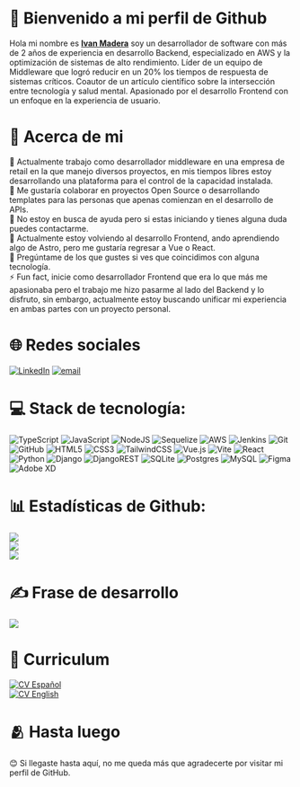 # 👋 Bienvenido a mi perfil de Github
Hola mi nombre es **[Ivan Madera](https://www.linkedin.com/in/ivan-madera/)** soy un desarrollador de software con más de 2 años de experiencia en desarrollo Backend, especializado en AWS y la optimización de sistemas de alto rendimiento. Líder de un equipo de Middleware que logró reducir en un 20% los tiempos de respuesta de sistemas críticos. Coautor de un artículo científico sobre la intersección entre tecnología y salud mental. Apasionado por el desarrollo Frontend con un enfoque en la experiencia de usuario.

# 💫 Acerca de mi
🔭 Actualmente trabajo como desarrollador middleware en una empresa de retail en la que manejo diversos proyectos, en mis tiempos libres estoy desarrollando una plataforma para el control de la capacidad instalada.<br>
👯 Me gustaría colaborar en proyectos Open Source o desarrollando templates para las personas que apenas comienzan en el desarrollo de APIs.<br>
🤝 No estoy en busca de ayuda pero si estas iniciando y tienes alguna duda puedes contactarme.<br>
🌱 Actualmente estoy volviendo al desarrollo Frontend, ando aprendiendo algo de Astro, pero me gustaría regresar a Vue o React.<br>
💬 Pregúntame de los que gustes si ves que coincidimos con alguna tecnología.<br>
⚡ Fun fact, inicie como desarrollador Frontend que era lo que más me apasionaba pero el trabajo me hizo pasarme al lado del Backend y lo disfruto, sin embargo, actualmente estoy buscando unificar mi experiencia en ambas partes con un proyecto personal.


# 🌐 Redes sociales
[![LinkedIn](https://img.shields.io/badge/LinkedIn-%230077B5.svg?logo=linkedin&logoColor=white)](https://linkedin.com/in/ivan-madera)
[![email](https://img.shields.io/badge/Email-D14836?logo=gmail&logoColor=white)](mailto:ivan.madera1999@gmail.com)

# 💻 Stack de tecnología:
![TypeScript](https://img.shields.io/badge/typescript-%23007ACC.svg?style=for-the-badge&logo=typescript&logoColor=white)
![JavaScript](https://img.shields.io/badge/javascript-%23323330.svg?style=for-the-badge&logo=javascript&logoColor=%23F7DF1E)
![NodeJS](https://img.shields.io/badge/node.js-6DA55F?style=for-the-badge&logo=node.js&logoColor=white)
![Sequelize](https://img.shields.io/badge/Sequelize-52B0E7?style=for-the-badge&logo=Sequelize&logoColor=white)
![AWS](https://img.shields.io/badge/AWS-%23FF9900.svg?style=for-the-badge&logo=amazon-aws&logoColor=white)
![Jenkins](https://img.shields.io/badge/jenkins-%232C5263.svg?style=for-the-badge&logo=jenkins&logoColor=white)
![Git](https://img.shields.io/badge/git-%23F05033.svg?style=for-the-badge&logo=git&logoColor=white)
![GitHub](https://img.shields.io/badge/github-%23121011.svg?style=for-the-badge&logo=github&logoColor=white)
![HTML5](https://img.shields.io/badge/html5-%23E34F26.svg?style=for-the-badge&logo=html5&logoColor=white)
![CSS3](https://img.shields.io/badge/css3-%231572B6.svg?style=for-the-badge&logo=css3&logoColor=white)
![TailwindCSS](https://img.shields.io/badge/tailwindcss-%2338B2AC.svg?style=for-the-badge&logo=tailwind-css&logoColor=white)
![Vue.js](https://img.shields.io/badge/vue.js-%2335495e.svg?style=for-the-badge&logo=vuedotjs&logoColor=%234FC08D)
![Vite](https://img.shields.io/badge/vite-%23646CFF.svg?style=for-the-badge&logo=vite&logoColor=white)
![React](https://img.shields.io/badge/react-%2320232a.svg?style=for-the-badge&logo=react&logoColor=%2361DAFB)
![Python](https://img.shields.io/badge/python-3670A0?style=for-the-badge&logo=python&logoColor=ffdd54)
![Django](https://img.shields.io/badge/django-%23092E20.svg?style=for-the-badge&logo=django&logoColor=white)
![DjangoREST](https://img.shields.io/badge/DJANGO-REST-ff1709?style=for-the-badge&logo=django&logoColor=white&color=ff1709&labelColor=gray)
![SQLite](https://img.shields.io/badge/sqlite-%2307405e.svg?style=for-the-badge&logo=sqlite&logoColor=white)
![Postgres](https://img.shields.io/badge/postgres-%23316192.svg?style=for-the-badge&logo=postgresql&logoColor=white)
![MySQL](https://img.shields.io/badge/mysql-4479A1.svg?style=for-the-badge&logo=mysql&logoColor=white)
![Figma](https://img.shields.io/badge/figma-%23F24E1E.svg?style=for-the-badge&logo=figma&logoColor=white)
![Adobe XD](https://img.shields.io/badge/Adobe%20XD-470137?style=for-the-badge&logo=Adobe%20XD&logoColor=#FF61F6)

# 📊 Estadísticas de Github:
![](https://github-readme-stats.vercel.app/api/top-langs/?username=IvanMadera&theme=dark&hide_border=false&include_all_commits=false&count_private=false&layout=compact)<br>
![](https://github-readme-stats.vercel.app/api?username=IvanMadera&theme=dark&hide_border=false&include_all_commits=false&count_private=false)<br>
![](https://nirzak-streak-stats.vercel.app/?user=IvanMadera&theme=dark&hide_border=false)


# ✍️ Frase de desarrollo
![](https://quotes-github-readme.vercel.app/api?type=horizontal&theme=radical)

# 🎯 Curriculum
[![CV Español](https://img.shields.io/badge/Currículum%20Español-Download-red?style=for-the-badge&logo=adobeacrobatreader)](curriculums/Curriculum%20Ivan%20Madera%20(Español).pdf)<br>
[![CV English](https://img.shields.io/badge/Curriculum%20English-Download-red?style=for-the-badge&logo=adobeacrobatreader)](curriculums/Curriculum%20Ivan%20Madera%20(English).pdf)

# 🫂 Hasta luego
😊 Si llegaste hasta aquí, no me queda más que agradecerte por visitar mi perfil de GitHub.

<!-- Orgullosamente creado con GPRM ( https://gprm.itsvg.in ) -->